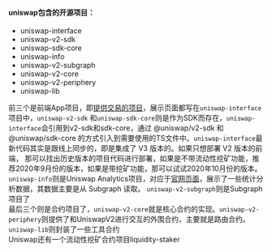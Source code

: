 #### uniswap包含的开源项目：
  - uniswap-interface
  - uniswap-v2-sdk
  - uniswap-sdk-core
  - uniswap-info
  - uniswap-v2-subgraph
  - uniswap-v2-core
  - uniswap-v2-periphery
  - uniswap-lib

  前三个是前端App项目，即[提供交易的项目](https://app.uniswap.org)，展示页面都写在`uniswap-interface`项目中，`uniswap-v2-sdk`
  和`uniswap-sdk-core`则是作为SDK而存在，`uniswap-interface`会引用到v2-sdk和sdk-core，通过 @uniswap/v2-sdk 和 @uniswap/sdk-core
  的方式引入到需要使用的TS文件中。`uniswap-interface`最新代码其实是跟线上同步的，即是集成了 V3 版本的。如果只想部署 V2 版本的前端，
  那可以找出历史版本的项目代码进行部署，如果是不带流动性挖矿功能，推荐2020年9月份的版本，如果是带挖矿功能，那可以试试2020年10月份的版本。
  `uniswap-info`则是Uniswap Analytics项目，对应于[官网页面](https://info.uniswap.org)，展示了一些统计分析数据，其数据主要是从 Subgraph 读取。
  `uniswap-v2-subgraph`则是Subgraph项目了    
  最后三个则是合约项目了，`uniswap-v2-core`就是核心合约的实现。`uniswap-v2-periphery`则提供了和UniswapV2进行交互的外围合约，主要就是路由合约。
  `uniswap-lib`则封装了一些工具合约  
  Uniswap还有一个流动性挖矿合约项目liquidity-staker
